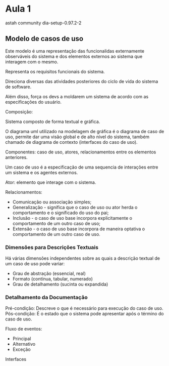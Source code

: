 # Aula 1

astah community
dia-setup-0.97.2-2

## Modelo de casos de uso

Este modelo é uma representação das funcionalidas externamente observáveis do sistema e dos elementos externos ao sistema que interagem com o mesmo. 

Representa os requisitos funcionais do sistema.

Direciona diversas das atividades posteriores do ciclo de vida do sistema de software. 

Além disso, força os devs a moldarem um sistema de acordo com as especificações do usuário. 

Composição:

Sistema composto de forma textual e gráfica. 

O diagrama uml utilizado na modelagem de gráfica é o diagrama de caso de uso, permite dar uma visão global e de alto nível do sistema, também chamado de diagrama de contexto (interfaces do caso de uso).

Componentes: caso de uso, atores, relacionamentos entre os elementos anteriores.

Um caso de uso é a especificação de uma sequencia de interações entre um sistema e os agentes externos.

Ator: elemento que interage com o sistema.

Relacionamentos:
- Comunicação ou associação simples; 
- Generalização - significa que o caso de uso ou ator herda o comportamento e o significado do uso do pai; 
- Inclusão - o caso de uso base incorpora explicitamente o comportamento de um outro caso de uso;
- Extensão - o caso de uso base incorpora de maneira optativa o comportamento de um outro caso de uso.

### Dimensões para Descrições Textuais

Há várias dimensões independentes sobre as quais a descrição textual de um caso de uso pode variar:

- Grau de abstração (essencial, real)
- Formato (contínua, tabular, numerado)
- Grau de detalhamento (sucinta ou expandida)

### Detalhamento da Documentação

Pré-condição: Descreve o que é necessário para execução do caso de uso.
Pós-condição: É o estado que o sistema pode apresentar após o término do caso de uso.

Fluxo de eventos: 
- Principal
- Alternativo
- Exceção

Interfaces